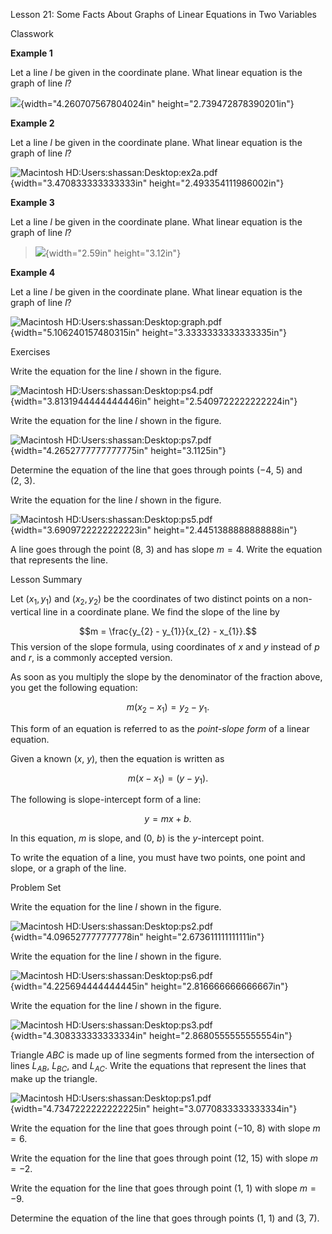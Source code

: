 Lesson 21: Some Facts About Graphs of Linear Equations in Two Variables

Classwork

**Example 1**

Let a line $l$ be given in the coordinate plane. What linear equation is
the graph of line $l$?

![](.\grade8lessonsmd\media/media/image1.png){width="4.260707567804024in"
height="2.739472878390201in"}

**Example 2**

Let a line $l$ be given in the coordinate plane. What linear equation is
the graph of line $l$?

![Macintosh
HD:Users:shassan:Desktop:ex2a.pdf](.\grade8lessonsmd\media/media/image2.emf){width="3.470833333333333in"
height="2.493354111986002in"}

**Example 3**

Let a line $l$ be given in the coordinate plane. What linear equation is
the graph of line $l$?

> ![](.\grade8lessonsmd\media/media/image3.png){width="2.59in"
> height="3.12in"}

**Example 4**

Let a line $l$ be given in the coordinate plane. What linear equation is
the graph of line $l$?

![Macintosh
HD:Users:shassan:Desktop:graph.pdf](.\grade8lessonsmd\media/media/image4.emf){width="5.106240157480315in"
height="3.3333333333333335in"}

Exercises

Write the equation for the line $l$ shown in the figure.

![Macintosh
HD:Users:shassan:Desktop:ps4.pdf](.\grade8lessonsmd\media/media/image5.emf){width="3.8131944444444446in"
height="2.5409722222222224in"}

Write the equation for the line $l$ shown in the figure.

![Macintosh
HD:Users:shassan:Desktop:ps7.pdf](.\grade8lessonsmd\media/media/image6.emf){width="4.2652777777777775in"
height="3.1125in"}

$$\mathbf{
}$$

Determine the equation of the line that goes through points $( - 4,\ 5)$
and $(2,\ 3)$.

Write the equation for the line $l$ shown in the figure.

![Macintosh
HD:Users:shassan:Desktop:ps5.pdf](.\grade8lessonsmd\media/media/image7.emf){width="3.6909722222222223in"
height="2.4451388888888888in"}

A line goes through the point $(8,\ 3)$ and has slope $m = 4$. Write the
equation that represents the line.

Lesson Summary

Let $(x_{1},y_{1})$ and $\left( x_{2},y_{2} \right)$ be the coordinates
of two distinct points on a non-vertical line in a coordinate plane. We
find the slope of the line by

$$m = \frac{y_{2} - y_{1}}{x_{2} - x_{1}}.$$
This version of the slope formula, using coordinates of $x$ and $y$
instead of $p$ and $r$, is a commonly accepted version.

As soon as you multiply the slope by the denominator of the fraction
above, you get the following equation:

$$m\left( x_{2} - x_{1} \right) = y_{2} - y_{1}.$$

This form of an equation is referred to as the *point-slope form* of a
linear equation.

Given a known$\ (x,\ y)$, then the equation is written as

$$m\left( x - x_{1} \right) = \left( y - y_{1} \right).$$

The following is slope-intercept form of a line:

$$y = mx + b.$$

In this equation, $m$ is slope, and $(0,\ b)$ is the $y$-intercept
point.

To write the equation of a line, you must have two points, one point and
slope, or a graph of the line.

Problem Set

Write the equation for the line $l$ shown in the figure.

![Macintosh
HD:Users:shassan:Desktop:ps2.pdf](.\grade8lessonsmd\media/media/image8.emf){width="4.096527777777778in"
height="2.673611111111111in"}

Write the equation for the line $l$ shown in the figure.

![Macintosh
HD:Users:shassan:Desktop:ps6.pdf](.\grade8lessonsmd\media/media/image9.emf){width="4.225694444444445in"
height="2.816666666666667in"}

Write the equation for the line $l$ shown in the figure.

![Macintosh
HD:Users:shassan:Desktop:ps3.pdf](.\grade8lessonsmd\media/media/image10.emf){width="4.308333333333334in"
height="2.8680555555555554in"}

Triangle $ABC$ is made up of line segments formed from the intersection
of lines $L_{AB}$,$\ L_{BC}$, and $L_{AC}$. Write the equations that
represent the lines that make up the triangle.

![Macintosh
HD:Users:shassan:Desktop:ps1.pdf](.\grade8lessonsmd\media/media/image11.emf){width="4.7347222222222225in"
height="3.0770833333333334in"}

Write the equation for the line that goes through point $( - 10,\ 8)$
with slope $m = 6$.

Write the equation for the line that goes through point $(12,\ 15)$ with
slope $m = - 2$.

Write the equation for the line that goes through point $(1,\ 1)$ with
slope $m = - 9$.

Determine the equation of the line that goes through points $(1,\ 1)$
and $(3,\ 7)$.
